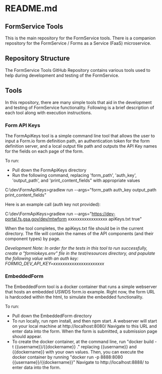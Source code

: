# README.md
## FormService Tools

This is the main repository for the FormService tools.  There is a companion repository for the FormService / Forms as a Service (FaaS) microservice.

## Repository Structure

The FormService Tools GitHub Repository contains various tools used to help during development and testing of the FormService.


## Tools

In this repository, there are many simple tools that aid in the development and testing of FormService functionality.  Following is a brief description of each tool along with execution instructions.

### Form API Keys

The FormApiKeys tool is a simple command line tool that allows the user to input a Form.io form definition path, an authentication token for the form definition server, and a local output file path and outputs the API Key names for the fields on each page of the form.

To run:
* Pull down the FormApiKeys directory
* Run the following command, replacing 'form_path', 'auth_key', 'output_path', and 'print_content_fields" with appropriate values

C:\dev\FormApiKeys>gradlew run --args="form_path auth_key output_path print_content_fields"

Here is an example call (auth key not provided):

C:\dev\FormApiKeys>gradlew run --args="https://dev-portal.fs.gsa.gov/dev/mtwform xxxxxxxxxxxxxxxxx apiKeys.txt true"

When the tool completes, the apiKeys.txt file should be in the current directory.  The file will contain the names of the API components (and their component types) by page.

*Development Note: In order for the tests in this tool to run successfully, create a "formiokeys.env" file in the test/resources directory, and populate the following value with an auth key: FORMIO_DEV_API_KEY=xxxxxxxxxxxxxxxxxxxxxx*

### EmbeddedForm

The EmbeddedForm tool is a docker container that runs a simple webserver that hosts an embedded USWDS form.io example.  Right now, the form URL is hardcoded within the html, to simulate the embedded functionality.

To run:
* Pull down the EmbeddedForm directory
* To run locally, run npm install, and then npm start.  A webserver will start on your local machine at http://localhost:8080/  Navigate to this URL and enter data into the form.  When the form is submitted, a submission page should appear.
* To create the docker container, at the command line, run "docker build -t {{username}}/{{dockername}} ." replacing {{username}} and {{dockername}} with your own values.  Then, you can execute the docker container by running "docker run -p 8888:8080 {{username}}/{{dockername}}"  Navigate to http://localhost:8888/ to enter data into the form.
